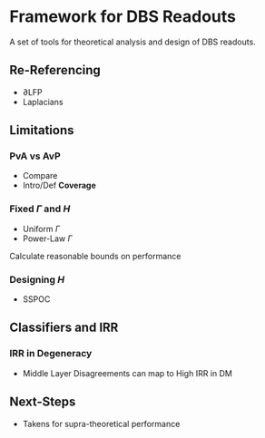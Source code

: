 # Framework for DBS Readouts

A set of tools for theoretical analysis and design of DBS readouts.

## Re-Referencing

* $\partial$LFP
* Laplacians

## Limitations

### PvA vs AvP
* Compare
* Intro/Def **Coverage**

### Fixed $\Gamma$ and $H$

* Uniform $\Gamma$
* Power-Law $\Gamma$

Calculate reasonable bounds on performance

### Designing $H$
* SSPOC

## Classifiers and IRR

### IRR in Degeneracy
* Middle Layer Disagreements can map to High IRR in DM

## Next-Steps
* Takens for supra-theoretical performance
